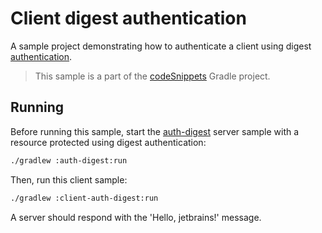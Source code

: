 # Client digest authentication

A sample project demonstrating how to authenticate a client using digest [authentication](https://ktor.io/docs/auth.html).
> This sample is a part of the [codeSnippets](../../README.md) Gradle project.

## Running

Before running this sample, start the [auth-digest](../auth-digest) server sample with a resource protected using digest authentication:

```bash
./gradlew :auth-digest:run
```

Then, run this client sample:

```bash
./gradlew :client-auth-digest:run
```

A server should respond with the 'Hello, jetbrains!' message.